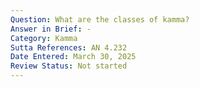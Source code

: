 ```yaml
---
Question: What are the classes of kamma?
Answer in Brief: -
Category: Kamma
Sutta References: AN 4.232
Date Entered: March 30, 2025
Review Status: Not started
---
```

